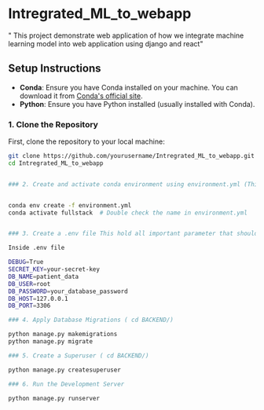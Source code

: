 # Intregrated_ML_to_webapp

" This project demonstrate web application of how we integrate machine learning model into web application using django and react"

## Setup Instructions

- **Conda**: Ensure you have Conda installed on your machine. You can download it from [Conda's official site](https://docs.conda.io/en/latest/miniconda.html).
- **Python**: Ensure you have Python installed (usually installed with Conda).

### 1. Clone the Repository

First, clone the repository to your local machine:

```bash
git clone https://github.com/yourusername/Intregrated_ML_to_webapp.git
cd Intregrated_ML_to_webapp


### 2. Create and activate conda environment using environment.yml (This provided all library using in this project)


conda env create -f environment.yml
conda activate fullstack  # Double check the name in environment.yml


### 3. Create a .env file This hold all important parameter that should be keep as secret (eg. database parameter , secret key)

Inside .env file

DEBUG=True
SECRET_KEY=your-secret-key
DB_NAME=patient_data
DB_USER=root
DB_PASSWORD=your_database_password
DB_HOST=127.0.0.1
DB_PORT=3306

### 4. Apply Database Migrations ( cd BACKEND/)

python manage.py makemigrations
python manage.py migrate

### 5. Create a Superuser ( cd BACKEND/)

python manage.py createsuperuser

### 6. Run the Development Server

python manage.py runserver
```
